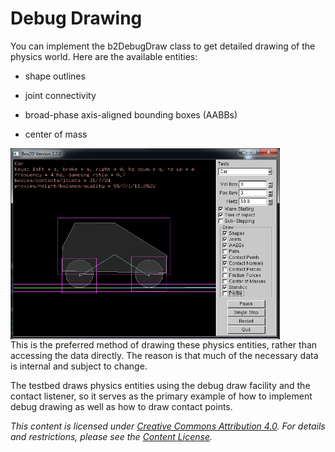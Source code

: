 # Debug Drawing

You can implement the b2DebugDraw class to get detailed drawing of the physics
world. Here are the available entities:

* shape outlines

* joint connectivity

* broad-phase axis-aligned bounding boxes (AABBs)

* center of mass

<img align="center" src="image_24.png" alt="Debug drawing" height="306"
width="431"><br/>
This is the preferred method of drawing these physics entities, rather than
accessing the data directly. The reason is that much of the necessary data is
internal and subject to change.

The testbed draws physics entities using the debug draw facility and the
contact listener, so it serves as the primary example of how to implement
debug drawing as well as how to draw contact points.


*This content is licensed under
[Creative Commons Attribution 4.0](http://creativecommons.org/licenses/by/4.0/legalcode).
For details and restrictions, please see the
[Content License](md__content_license.html).*
